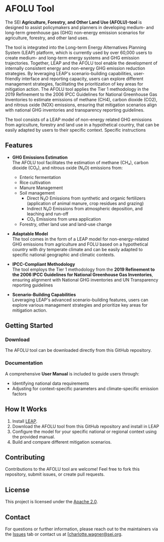 # AFOLU Tool

The SEI **Agriculture, Forestry, and Other Land Use (AFOLU)-tool** is designed to assist policymakers and planners in developing medium- and long-term greenhouse gas (GHG) non-energy emission scenarios for agriculture, forestry, and other land uses.

The tool is integrated into the Long-term Energy Alternatives Planning System (LEAP) platform, which is currently used by over 60,000 users to create medium- and long-term energy systems and GHG emission trajectories. Together, LEAP and the AFOLU tool enable the development of internally consistent energy and non-energy GHG emission reduction strategies. By leveraging LEAP's scenario-building capabilities, user-friendly interface and reporting capacity, users can explore different management strategies, facilitating the prioritization of key areas for mitigation action.
The AFOLU tool applies the Tier 1 methodology in the 2019 Refinement to the 2006 IPCC Guidelines for National Greenhouse Gas Inventories to estimate emissions of methane (CH4), carbon dioxide (CO2), and nitrous oxide (NOX) emissions, ensuring that mitigation scenarios align with national GHG inventories and transparency reporting guidelines. 

The tool consists of a LEAP model of non-energy related GHG emissions from agriculture, forestry and land use in a hypothetical country, that can be easily adapted by users to their specific context. Specific instructions 


## Features

- **GHG Emissions Estimation**  
  The AFOLU tool facilitates the estimation of methane (CH₄), carbon dioxide (CO₂), and nitrous oxide (N₂O) emissions from:
  - Enteric fermentation
  - Rice cultivation
  - Manure Management
  - Soil management
    - Direct N₂O Emissions from synthetic and organic fertilizers (application of animal manure, crop residues and grazing)
    - Indirect N₂O Emissions from atmospheric deposition, and leaching and run-off
    - CO₂ Emissions from urea application
  - Forestry, other land use and land-use change

- **Adaptable Model**  
  The tool comes in the form of a LEAP model for non-energy-related GHG emissions from agriculture and FOLU based on a hypothetical  country with dry temperate climate and can be easily adapted to specific national geographic and climatic contexts.

- **IPCC-Compliant Methodology**  
  The tool employs the Tier 1 methodology from the **2019 Refinement to the 2006 IPCC Guidelines for National Greenhouse Gas Inventories**, ensuring alignment with National GHG inventories and UN Transparency reporting guidelines

- **Scenario-Building Capabilities**  
  Leveraging LEAP's advanced scenario-building features, users can explore various management strategies and prioritize key areas for mitigation action.

## Getting Started

### Download  
The AFOLU tool can be downloaded directly from this GitHub repository.  

### Documentation  
A comprehensive **User Manual** is included to guide users through:  
- Identifying national data requirements  
- Adjusting for context-specific parameters and climate-specific emission factors  

## How It Works  
1. Install [LEAP](https://leap.sei.org).
2. Download the AFOLU tool from this GitHub repository and install in LEAP
3. Configure the model for your specific national or regional context using the provided manual.
4. Build and compare different mitigation scenarios.

## Contributing  
Contributions to the AFOLU tool are welcome! Feel free to fork this repository, submit issues, or create pull requests.

## License  
This project is licensed under the [Apache 2.0](LICENSE).

## Contact  
For questions or further information, please reach out to the maintainers via the [Issues](https://github.com/) tab or contact us at [charlotte.wagner@sei.org.
